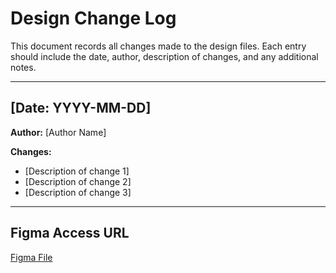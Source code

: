 # Design Change Log

This document records all changes made to the design files. Each entry should include the date, author, description of changes, and any additional notes.

---

## [Date: YYYY-MM-DD]

**Author:** [Author Name]

**Changes:**
- [Description of change 1]
- [Description of change 2]
- [Description of change 3]


---

## Figma Access URL

[Figma File](https://www.figma.com/proto/EJiUE8F6vRP5XqohRvDAyM/Untitled?node-id=0-1&t=CEx01Wdrpr94FleB-1)
